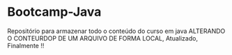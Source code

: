 # Bootcamp-Java
Repositório para armazenar todo o conteúdo do curso em java
ALTERANDO O CONTEURDOP DE UM ARQUIVO DE FORMA LOCAL, Atualizado, Finalmente
!!
